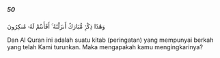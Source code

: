 ##### 50

<span class="ayah">وَهَٰذَا ذِكْرٌۭ مُّبَارَكٌ أَنزَلْنَٰهُ ۚ أَفَأَنتُمْ لَهُۥ مُنكِرُونَ</span>

<span class="ayah_translation">Dan Al Quran ini adalah suatu kitab (peringatan) yang mempunyai berkah yang telah Kami turunkan. Maka mengapakah kamu mengingkarinya?</span>
